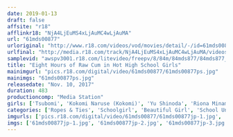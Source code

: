 ```yaml
---
date: 2019-01-13
draft: false
affsite: "r18"
afflinkr18: "NjA4LjEuMS4xLjAuMC4wLjAuMA"
url: "61mds00877"
urloriginal: "http://www.r18.com/videos/vod/movies/detail/-/id=61mds00877"
urlfinal: "http://media.r18.com/track/NjA4LjEuMS4xLjAuMC4wLjAuMA/videos/vod/movies/detail/-/id=61mds00877"
samplevid: "awspv3001.r18.com/litevideo/freepv/8/84m/84mds877/84mds877_dmb_w.mp4"
title: "Eight Hours of Raw Cum in Hot High School Girls"
mainimgurl: "pics.r18.com/digital/video/61mds00877/61mds00877ps.jpg"
mainimgs: "61mds00877ps.jpg"
releasedate: "Nov. 10, 2017"
duration: 483
productioncomp: "Media Station"
girls: ['Tsubomi', 'Kokomi Naruse (Kokomi)', 'Yu Shinoda', 'Riona Minami', 'Cocoa Aisu', 'Aya Miyazaki', 'Ayane Suzukawa', 'Anri Namiki', 'Nagomi', 'Harura Mori']
categories: ['Ropes & Ties', 'Schoolgirl', 'Beautiful Girl', 'School Uniform', 'Creampie', 'Compilation', 'Over 4 Hours', 'Hi-Def']
imgurls: ['pics.r18.com/digital/video/61mds00877/61mds00877jp-1.jpg', 'pics.r18.com/digital/video/61mds00877/61mds00877jp-2.jpg', 'pics.r18.com/digital/video/61mds00877/61mds00877jp-3.jpg', 'pics.r18.com/digital/video/61mds00877/61mds00877jp-4.jpg', 'pics.r18.com/digital/video/61mds00877/61mds00877jp-5.jpg', 'pics.r18.com/digital/video/61mds00877/61mds00877jp-6.jpg', 'pics.r18.com/digital/video/61mds00877/61mds00877jp-7.jpg', 'pics.r18.com/digital/video/61mds00877/61mds00877jp-8.jpg', 'pics.r18.com/digital/video/61mds00877/61mds00877jp-9.jpg', 'pics.r18.com/digital/video/61mds00877/61mds00877jp-10.jpg', 'pics.r18.com/digital/video/61mds00877/61mds00877jp-11.jpg', 'pics.r18.com/digital/video/61mds00877/61mds00877jp-12.jpg', 'pics.r18.com/digital/video/61mds00877/61mds00877jp-13.jpg', 'pics.r18.com/digital/video/61mds00877/61mds00877jp-14.jpg', 'pics.r18.com/digital/video/61mds00877/61mds00877jp-15.jpg', 'pics.r18.com/digital/video/61mds00877/61mds00877jp-16.jpg', 'pics.r18.com/digital/video/61mds00877/61mds00877jp-17.jpg', 'pics.r18.com/digital/video/61mds00877/61mds00877jp-18.jpg', 'pics.r18.com/digital/video/61mds00877/61mds00877jp-19.jpg', 'pics.r18.com/digital/video/61mds00877/61mds00877jp-20.jpg']
imgs: ['61mds00877jp-1.jpg', '61mds00877jp-2.jpg', '61mds00877jp-3.jpg', '61mds00877jp-4.jpg', '61mds00877jp-5.jpg', '61mds00877jp-6.jpg', '61mds00877jp-7.jpg', '61mds00877jp-8.jpg', '61mds00877jp-9.jpg', '61mds00877jp-10.jpg', '61mds00877jp-11.jpg', '61mds00877jp-12.jpg', '61mds00877jp-13.jpg', '61mds00877jp-14.jpg', '61mds00877jp-15.jpg', '61mds00877jp-16.jpg', '61mds00877jp-17.jpg', '61mds00877jp-18.jpg', '61mds00877jp-19.jpg', '61mds00877jp-20.jpg']
---
```

